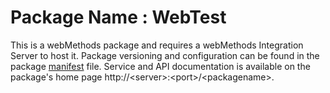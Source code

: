 # Package Name : WebTest
This is a webMethods package and requires a webMethods Integration Server to host it. Package versioning and configuration can be found in the package [manifest](./WebTest/manifest.v3) file. Service and API documentation is available on the package's home page http://&lt;server&gt;:&lt;port&gt;/&lt;packagename>.